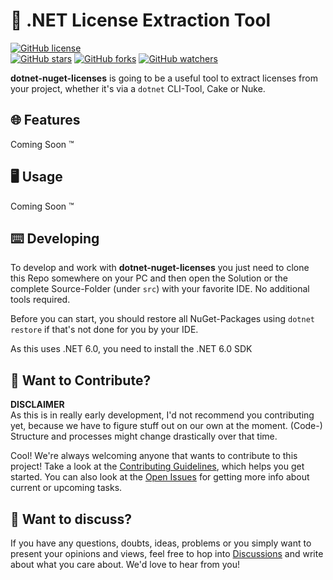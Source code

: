 # 📃 .NET License Extraction Tool

[![GitHub license](https://img.shields.io/badge/License-MIT-blue.svg)](LICENSE)  
[![GitHub stars](https://img.shields.io/github/stars/wgnf/dotnet-nuget-licenses?style=social)](https://github.com/wgnf/dotnet-nuget-licenses/stargazers)
[![GitHub forks](https://img.shields.io/github/forks/wgnf/dotnet-nuget-licenses?style=social)](https://github.com/wgnf/dotnet-nuget-licenses/network/members)
[![GitHub watchers](https://img.shields.io/github/watchers/wgnf/dotnet-nuget-licenses?style=social)](https://github.com/wgnf/dotnet-nuget-licenses/watchers)

**dotnet-nuget-licenses** is going to be a useful tool to extract licenses from your project, whether it's via a `dotnet` CLI-Tool, Cake or Nuke.

## 🌐 Features

Coming Soon ™️

## 🖥️ Usage

Coming Soon ™️

## ⌨️ Developing

To develop and work with **dotnet-nuget-licenses** you just need to clone this Repo somewhere on your PC and then open the Solution or the complete Source-Folder (under `src`) with your favorite IDE. No additional tools required.  
  
Before you can start, you should restore all NuGet-Packages using `dotnet restore` if that's not done for you by your IDE.  
  
As this uses .NET 6.0, you need to install the .NET 6.0 SDK

## 👋 Want to Contribute?

**DISCLAIMER**  
As this is in really early development, I'd not recommend you contributing yet, because we have to figure stuff out on our own at the moment. (Code-) Structure and processes might change drastically over that time.  
  
Cool! We're always welcoming anyone that wants to contribute to this project! Take a look at the [Contributing Guidelines](CONTRIBUTING.md), which helps you get started. You can also look at the [Open Issues](https://github.com/wgnf/dotnet-nuget-licenses/issues) for getting more info about current or upcoming tasks.

## 💬 Want to discuss?

If you have any questions, doubts, ideas, problems or you simply want to present your opinions and views, feel free to hop into [Discussions](https://github.com/wgnf/dotnet-nuget-licenses/discussions) and write about what you care about. We'd love to hear from you!
